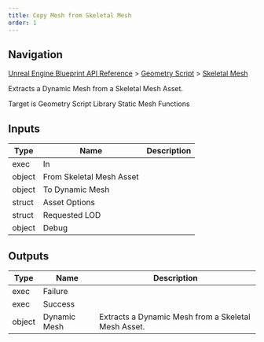 ```yaml
---
title: Copy Mesh from Skeletal Mesh
order: 1
---
```

## Navigation

[Unreal Engine Blueprint API Reference](https://dev.epicgames.com/documentation/en-us/unreal-engine/BlueprintAPI) > [Geometry Script](https://dev.epicgames.com/documentation/en-us/unreal-engine/BlueprintAPI/GeometryScript) > [Skeletal Mesh](https://dev.epicgames.com/documentation/en-us/unreal-engine/BlueprintAPI/GeometryScript/SkeletalMesh)

Extracts a Dynamic Mesh from a Skeletal Mesh Asset.

Target is Geometry Script Library Static Mesh Functions

## Inputs

| Type | Name | Description |
| --- | --- | --- |
| exec | In |  |
| object | From Skeletal Mesh Asset |  |
| object | To Dynamic Mesh |  |
| struct | Asset Options |  |
| struct | Requested LOD |  |
| object | Debug |  |

## Outputs

| Type | Name | Description |
| --- | --- | --- |
| exec | Failure |  |
| exec | Success |  |
| object | Dynamic Mesh | Extracts a Dynamic Mesh from a Skeletal Mesh Asset. |
